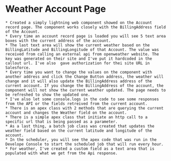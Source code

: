 # Weather Account Page

    * Created a simply lightning web component showed on the Account record page. The component works closely with the BillingAddress field of the Account.
    * Every time an account record page is loaded you will see 5 text area boxes with the current address of the account. 
    * The last text area will show the current weather based on the BillingLatitude and BillingLongitude of that Account. The value was received from calling an external api from openweather website. The key was generated on their site and I've put it hardcoded in the callout url. I've also  gave authorization for thei site URL in Salesforce. 
    * Every time you want to change the values on the component with another address and click the Change Button address, the weather will change and it will also update the BillingAddress address of the current account. If you change the BillingAddress of the account, the component will not show the current weather updated. The page needs to be refreshed to show the updated one. 
    * I've also let some console.logs in the code to see some responses from the API or the fields retreived from the current account.
    * There is an apex class with 2 methods that are querying the current account and changes the Weather field on the account.
    * There is a simple apex class that initiate an http call to a specific url that is being passed as a parameter.
    * As a last thing, a batch job class was created that updates the weather field based on the current latitude and longitude of the account.
    * In the scheduler, you will see the apex code that was run in the Develope Console to start the scheduled job that will run every hour. 
    * For weather, I've created a custom field as a text area that is populated with what we get from the Api response.
